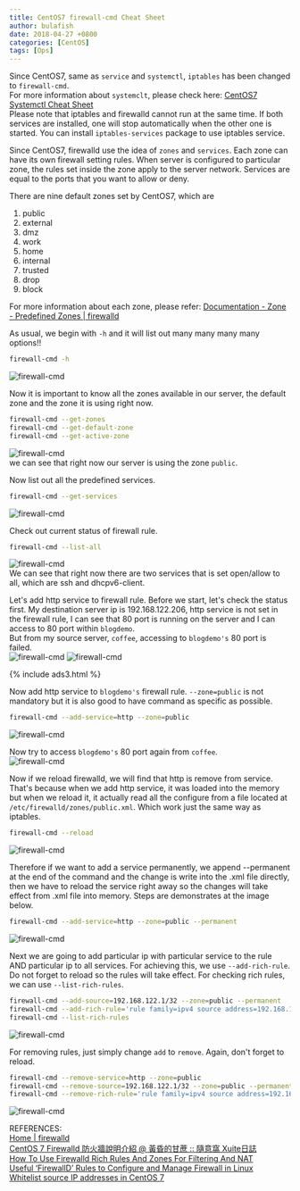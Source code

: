 ```yaml
---
title: CentOS7 firewall-cmd Cheat Sheet
author: bulafish
date: 2018-04-27 +0800
categories: [CentOS]
tags: [Ops]
---
```


Since CentOS7, same as `service` and `systemctl`, `iptables` has been changed to `firewall-cmd`.  
For more information about `systemclt`, please check here: [CentOS7 Systemctl Cheat Sheet](https://www.bulafish.com/centos/2018/04/27/centos7-systemctl-cheat-sheet/)  
Please note that iptables and firewalld cannot run at the same time.  If both services are installed, one will stop automatically when the other one is started.  You can install `iptables-services` package to use iptables service.

Since CentOS7, firewalld use the idea of `zones` and `services`.  Each zone can have its own  firewall setting rules.  When server is configured to particular zone, the rules set inside the zone apply to the server network.  Services are equal to the ports that you want to allow or deny.

There are nine default zones set by CentOS7, which are
1. public
2. external
3. dmz
4. work
5. home
6. internal
7. trusted
8. drop
9. block

For more information about each zone, please refer: [Documentation - Zone - Predefined Zones \| firewalld](http://www.firewalld.org/documentation/zone/predefined-zones.html)

As usual, we begin with `-h` and it will list out many many many many options!!
```bash
firewall-cmd -h
```
![firewall-cmd](/assets/img/2018042710.png)

Now it is important to know all the zones available in our server, the default zone and the zone it is using right now.
```bash
firewall-cmd --get-zones
firewall-cmd --get-default-zone
firewall-cmd --get-active-zone
```
![firewall-cmd](/assets/img/2018042711.png)  
we can see that right now our server is using the zone `public`.

Now list out all the predefined services.
```bash
firewall-cmd --get-services
```
![firewall-cmd](/assets/img/2018042712.png)

Check out current status of firewall rule.
```bash
firewall-cmd --list-all
```
![firewall-cmd](/assets/img/2018042721.png)  
We can see that right now there are two services that is set open/allow to all, which are ssh and dhcpv6-client.

Let's add http service to firewall rule.  Before we start, let's check the status first.  My destination server ip is 192.168.122.206, http service is not set in the firewall rule, I can see that 80 port is running on the server and I can access to 80 port within `blogdemo`.  
But from my source server, `coffee`, accessing to `blogdemo's` 80 port is failed.  
![firewall-cmd](/assets/img/2018042713.png)
![firewall-cmd](/assets/img/2018042714.png)

{% include ads3.html %}

Now add http service to `blogdemo's` firewall rule. `--zone=public` is not mandatory but it is also good to have command as specific as possible.
```bash
firewall-cmd --add-service=http --zone=public
```
![firewall-cmd](/assets/img/2018042715.png)

Now try to access `blogdemo's` 80 port again from `coffee`.  
![firewall-cmd](/assets/img/2018042716.png)

Now if we reload firewalld, we will find that http is remove from service.  That's because when we add http service, it was loaded into the memory but when we reload it, it actually read all the configure from a file located at `/etc/firewalld/zones/public.xml`.  Which work just the same way as iptables.
```bash
firewall-cmd --reload
```
![firewall-cmd](/assets/img/2018042717.png)

Therefore if we want to add a service permanently, we append --permanent at the end of the command and the change is write into the .xml file directly, then we have to reload the service right away so the changes will take effect from .xml file into memory.  Steps are demonstrates at the image below.
```bash
firewall-cmd --add-service=http --zone=public --permanent
```
![firewall-cmd](/assets/img/2018042718.png)

Next we are going to add particular ip with particular service to the rule AND particular ip to all services.  For achieving this, we use `--add-rich-rule`.  Do not forget to reload so the rules will take effect.  For checking rich rules, we can use `--list-rich-rules`.
```bash
firewall-cmd --add-source=192.168.122.1/32 --zone=public --permanent
firewall-cmd --add-rich-rule='rule family=ipv4 source address=192.168.122.0/24 service name=ssh accept' --permanent
firewall-cmd --list-rich-rules
```
![firewall-cmd](/assets/img/2018042719.png)

For removing rules, just simply change `add` to `remove`.  Again, don't forget to reload.
```bash
firewall-cmd --remove-service=http --zone=public
firewall-cmd --remove-source=192.168.122.1/32 --zone=public --permanent
firewall-cmd --remove-rich-rule='rule family=ipv4 source address=192.168.122.0/24 service name=ssh accept' --permanent
```
![firewall-cmd](/assets/img/2018042720.png)

REFERENCES:  
[Home | firewalld](http://www.firewalld.org/)  
[CentOS 7 Firewalld 防火牆說明介紹 @ 黃昏的甘蔗 :: 隨意窩 Xuite日誌](http://blog.xuite.net/tolarku/blog/363801991-CentOS+7+Firewalld+%E9%98%B2%E7%81%AB%E7%89%86%E8%AA%AA%E6%98%8E%E4%BB%8B%E7%B4%B9)  
[How To Use Firewalld Rich Rules And Zones For Filtering And NAT](https://www.rootusers.com/how-to-use-firewalld-rich-rules-and-zones-for-filtering-and-nat/)  
[Useful ‘FirewallD’ Rules to Configure and Manage Firewall in Linux](https://www.tecmint.com/firewalld-rules-for-centos-7/2/)  
[Whitelist source IP addresses in CentOS 7](https://unix.stackexchange.com/questions/159873/whitelist-source-ip-addresses-in-centos-7?utm_medium=organic&utm_source=google_rich_qa&utm_campaign=google_rich_qa)
